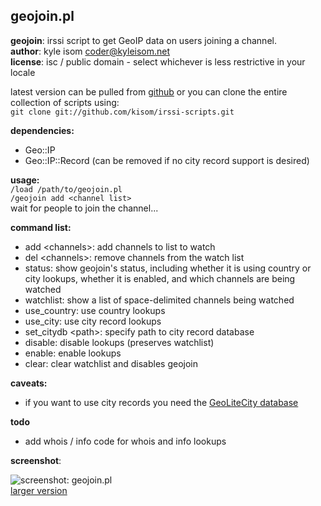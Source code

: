 geojoin.pl
----------

**geojoin**: irssi script to get GeoIP data on users joining a channel.     
**author**: kyle isom <coder@kyleisom.net>     
**license**: isc / public domain - select whichever is less restrictive in your 
locale    

latest version can be pulled from 
[github](https://github.com/kisom/irssi-scripts/tree/master/geojoin)
or you can clone the entire collection of scripts using:    
`git clone git://github.com/kisom/irssi-scripts.git`


**dependencies:**
* Geo::IP
* Geo::IP::Record (can be removed if no city record support is desired)


**usage:**   
`/load /path/to/geojoin.pl`    
`/geojoin add <channel list>`    
wait for people to join the channel...    


**command list:**
* add \<channels\>: add channels to list to watch
* del \<channels\>: remove channels from the watch list
* status: show geojoin's status, including whether it is using country or city 
lookups, whether it is enabled, and which channels are being watched
* watchlist: show a list of space-delimited channels being watched
* use_country: use country lookups
* use_city: use city record lookups
* set_citydb \<path\>: specify path to city record database    
* disable: disable lookups (preserves watchlist)
* enable: enable lookups
* clear: clear watchlist and disables geojoin


**caveats:**
* if you want to use city records you need the 
[GeoLiteCity database](http://geolite.maxmind.com/download/geoip/database/GeoLiteCity.dat.gz)


**todo**
* add whois / info code for whois and info lookups


**screenshot**:

![screenshot: geojoin.pl](/images/screenshots/irssi-geojoin_small.png)    
[larger version](/images/screenshots/irssi-geojoin.png)   
